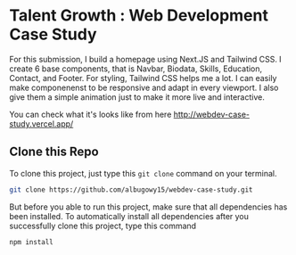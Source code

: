 # Talent Growth : Web Development Case Study

For this submission, I build a homepage using Next.JS and Tailwind CSS. I create 6 base components, that is Navbar, Biodata, Skills, Education, Contact, and Footer. For styling, Tailwind CSS helps me a lot. I can easily make componenenst to be responsive and adapt in every viewport. I also give them a simple animation just to make it more live and interactive.

You can check what it's looks like from here http://webdev-case-study.vercel.app/

## Clone this Repo

To clone this project, just type this `git clone` command on your terminal.

```bash
git clone https://github.com/albugowy15/webdev-case-study.git
```

But before you able to run this project, make sure that all dependencies has been installed. To automatically install all dependencies after you successfully clone this project, type this command

```bash
npm install
```
